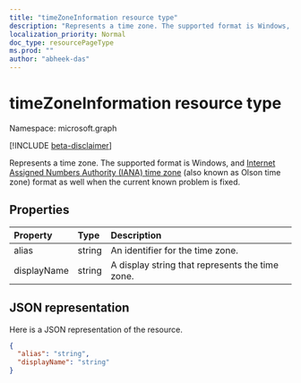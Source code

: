 ```yaml
---
title: "timeZoneInformation resource type"
description: "Represents a time zone. The supported format is Windows, and Internet Assigned Numbers Authority (IANA) time zone (also known as Olson time zone)"
localization_priority: Normal
doc_type: resourcePageType
ms.prod: ""
author: "abheek-das"
---
```


# timeZoneInformation resource type

Namespace: microsoft.graph

[!INCLUDE [beta-disclaimer](../../includes/beta-disclaimer.md)]

Represents a time zone. The supported format is Windows, and [Internet Assigned Numbers Authority (IANA) time zone](https://www.iana.org/time-zones) (also known as Olson time zone)
format as well when the current known problem is fixed.

## Properties
| Property	   | Type	|Description|
|:---------------|:--------|:----------|
|alias|string|An identifier for the time zone.|
|displayName|string|A display string that represents the time zone.|

## JSON representation

Here is a JSON representation of the resource.

<!-- {
  "blockType": "resource",
  "optionalProperties": [

  ],
  "@odata.type": "microsoft.graph.timeZoneInformation"
}-->

```json
{
  "alias": "string",
  "displayName": "string"
}

```

<!-- uuid: 8fcb5dbc-d5aa-4681-8e31-b001d5168d79
2015-10-25 14:57:30 UTC -->
<!--
{
  "type": "#page.annotation",
  "description": "timeZoneInformation resource",
  "keywords": "",
  "section": "documentation",
  "tocPath": "",
  "suppressions": []
}
-->


